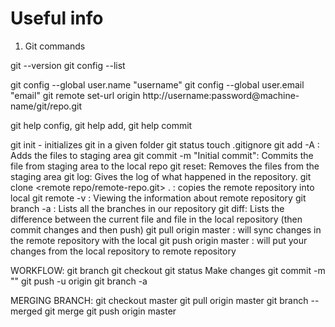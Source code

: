 # Useful info
1. Git commands

git --version
git config --list
 
 
git config --global user.name "username"
git config --global user.email "email"
git remote set-url origin http://username:password@machine-name/git/repo.git
 
git help config, git help add, git help commit
 
git init - initializes git in a given folder
git status
touch .gitignore
git add -A : Adds the files to staging area
git commit -m "Initial commit": Commits the file from staging area to the local repo
git reset: Removes the files from the staging area
git log: Gives the log of what happened in the repository.
git clone <remote repo/remote-repo.git> . : copies the remote repository into local 
git remote -v : Viewing the information about remote repository
git branch -a : Lists all the branches in our repository
git diff: Lists the difference between the current file and file in the local repository
(then commit changes and then push)
git pull origin master : will sync changes in the remote repository with the local
git push origin master : will put your changes from the local repository to remote repository
 
WORKFLOW:
git branch <branchname>
git checkout <branchname>
git status
Make changes
git commit -m "<msg>"
git push -u origin <branchname>
git branch -a
 
MERGING BRANCH:
git checkout master
git pull origin master
git branch --merged
git merge <branchname>
git push origin master


